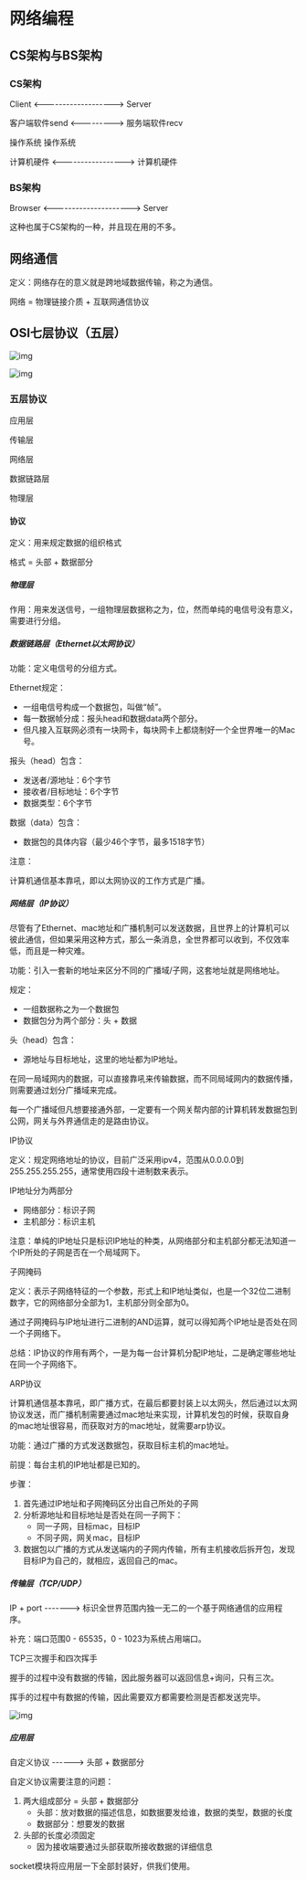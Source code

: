 # 网络编程

## CS架构与BS架构

### CS架构

Client <-------------------> Server

客户端软件send <---------> 服务端软件recv

操作系统                              操作系统

计算机硬件 <-----------------> 计算机硬件

### BS架构

Browser <---------------------> Server

这种也属于CS架构的一种，并且现在用的不多。

## 网络通信

定义：网络存在的意义就是跨地域数据传输，称之为通信。

网络 = 物理链接介质 + 互联网通信协议

## OSI七层协议（五层）

![img](https://images2015.cnblogs.com/blog/1036857/201610/1036857-20161008145544426-736439132.png)

![img](https://img2020.cnblogs.com/blog/1036857/202004/1036857-20200415215541847-564448301.gif)

### 五层协议

应用层

传输层

网络层

数据链路层

物理层

#### 协议

定义：用来规定数据的组织格式

格式 = 头部 + 数据部分

##### 物理层

作用：用来发送信号，一组物理层数据称之为，位，然而单纯的电信号没有意义，需要进行分组。

##### 数据链路层（Ethernet以太网协议）

功能：定义电信号的分组方式。

Ethernet规定：

- 一组电信号构成一个数据包，叫做“帧”。
- 每一数据帧分成：报头head和数据data两个部分。
- 但凡接入互联网必须有一块网卡，每块网卡上都烧制好一个全世界唯一的Mac号。

报头（head）包含：

- 发送者/源地址：6个字节
- 接收者/目标地址：6个字节
- 数据类型：6个字节

数据（data）包含：

- 数据包的具体内容（最少46个字节，最多1518字节）

注意：

计算机通信基本靠吼，即以太网协议的工作方式是广播。

##### 网络层（IP协议）

尽管有了Ethernet、mac地址和广播机制可以发送数据，且世界上的计算机可以彼此通信，但如果采用这种方式，那么一条消息，全世界都可以收到，不仅效率低，而且是一种灾难。

功能：引入一套新的地址来区分不同的广播域/子网，这套地址就是网络地址。

规定：

- 一组数据称之为一个数据包
- 数据包分为两个部分：头 + 数据

头（head）包含：

- 源地址与目标地址，这里的地址都为IP地址。

在同一局域网内的数据，可以直接靠吼来传输数据，而不同局域网内的数据传播，则需要通过划分广播域来完成。

每一个广播域但凡想要接通外部，一定要有一个网关帮内部的计算机转发数据包到公网，网关与外界通信走的是路由协议。

IP协议

定义：规定网络地址的协议，目前广泛采用ipv4，范围从0.0.0.0到255.255.255.255，通常使用四段十进制数来表示。

IP地址分为两部分

- 网络部分：标识子网
- 主机部分：标识主机

注意：单纯的IP地址只是标识IP地址的种类，从网络部分和主机部分都无法知道一个IP所处的子网是否在一个局域网下。

子网掩码

定义：表示子网络特征的一个参数，形式上和IP地址类似，也是一个32位二进制数字，它的网络部分全部为1，主机部分则全部为0。

通过子网掩码与IP地址进行二进制的AND运算，就可以得知两个IP地址是否处在同一个子网络下。

总结：IP协议的作用有两个，一是为每一台计算机分配IP地址，二是确定哪些地址在同一个子网络下。

ARP协议

计算机通信基本靠吼，即广播方式，在最后都要封装上以太网头，然后通过以太网协议发送，而广播机制需要通过mac地址来实现，计算机发包的时候，获取自身的mac地址很容易，而获取对方的mac地址，就需要arp协议。

功能：通过广播的方式发送数据包，获取目标主机的mac地址。

前提：每台主机的IP地址都是已知的。

步骤：

1. 首先通过IP地址和子网掩码区分出自己所处的子网
2. 分析源地址和目标地址是否处在同一子网下：
   - 同一子网，目标mac，目标IP
   - 不同子网，网关mac，目标IP
3. 数据包以广播的方式从发送端内的子网内传输，所有主机接收后拆开包，发现目标IP为自己的，就相应，返回自己的mac。

##### 传输层（TCP/UDP）

IP + port -------> 标识全世界范围内独一无二的一个基于网络通信的应用程序。

补充：端口范围0 - 65535，0 - 1023为系统占用端口。

TCP三次握手和四次挥手

握手的过程中没有数据的传输，因此服务器可以返回信息+询问，只有三次。

挥手的过程中有数据的传输，因此需要双方都需要检测是否都发送完毕。

![img](https://images2015.cnblogs.com/blog/1036857/201610/1036857-20161008185648160-191189690.png)

##### 应用层

自定义协议 ------> 头部 + 数据部分

自定义协议需要注意的问题：

1. 两大组成部分 = 头部 + 数据部分
   - 头部：放对数据的描述信息，如数据要发给谁，数据的类型，数据的长度
   - 数据部分：想要发的数据
2. 头部的长度必须固定
   - 因为接收端要通过头部获取所接收数据的详细信息

socket模块将应用层一下全部封装好，供我们使用。



